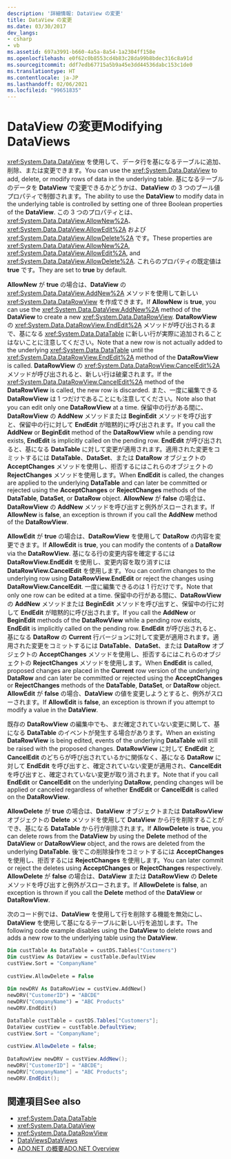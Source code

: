 ```yaml
---
description: '詳細情報: DataView の変更'
title: DataView の変更
ms.date: 03/30/2017
dev_langs:
- csharp
- vb
ms.assetid: 697a3991-b660-4a5a-8a54-1a2304ff158e
ms.openlocfilehash: e0f62c0b8553cd4b83c28da99b8bdec316c8a91d
ms.sourcegitcommit: ddf7edb67715a5b9a45e3dd44536dabc153c1de0
ms.translationtype: HT
ms.contentlocale: ja-JP
ms.lasthandoff: 02/06/2021
ms.locfileid: "99651835"
---
```

# <a name="modifying-dataviews"></a><span data-ttu-id="e05c0-103">DataView の変更</span><span class="sxs-lookup"><span data-stu-id="e05c0-103">Modifying DataViews</span></span>

<span data-ttu-id="e05c0-104"><xref:System.Data.DataView> を使用して、データ行を基になるテーブルに追加、削除、または変更できます。</span><span class="sxs-lookup"><span data-stu-id="e05c0-104">You can use the <xref:System.Data.DataView> to add, delete, or modify rows of data in the underlying table.</span></span> <span data-ttu-id="e05c0-105">基になるテーブルのデータを **DataView** で変更できるかどうかは、**DataView** の 3 つのブール値プロパティで制御されます。</span><span class="sxs-lookup"><span data-stu-id="e05c0-105">The ability to use the **DataView** to modify data in the underlying table is controlled by setting one of three Boolean properties of the **DataView**.</span></span> <span data-ttu-id="e05c0-106">この 3 つのプロパティとは、<xref:System.Data.DataView.AllowNew%2A>、<xref:System.Data.DataView.AllowEdit%2A> および <xref:System.Data.DataView.AllowDelete%2A> です。</span><span class="sxs-lookup"><span data-stu-id="e05c0-106">These properties are <xref:System.Data.DataView.AllowNew%2A>, <xref:System.Data.DataView.AllowEdit%2A>, and <xref:System.Data.DataView.AllowDelete%2A>.</span></span> <span data-ttu-id="e05c0-107">これらのプロパティの既定値は **true** です。</span><span class="sxs-lookup"><span data-stu-id="e05c0-107">They are set to **true** by default.</span></span>  
  
 <span data-ttu-id="e05c0-108">**AllowNew** が **true** の場合は、**DataView** の <xref:System.Data.DataView.AddNew%2A> メソッドを使用して新しい <xref:System.Data.DataRowView> を作成できます。</span><span class="sxs-lookup"><span data-stu-id="e05c0-108">If **AllowNew** is **true**, you can use the <xref:System.Data.DataView.AddNew%2A> method of the **DataView** to create a new <xref:System.Data.DataRowView>.</span></span> <span data-ttu-id="e05c0-109">**DataRowView** の <xref:System.Data.DataRowView.EndEdit%2A> メソッドが呼び出されるまで、基になる <xref:System.Data.DataTable> に新しい行が実際に追加されることはないことに注意してください。</span><span class="sxs-lookup"><span data-stu-id="e05c0-109">Note that a new row is not actually added to the underlying <xref:System.Data.DataTable> until the <xref:System.Data.DataRowView.EndEdit%2A> method of the **DataRowView** is called.</span></span> <span data-ttu-id="e05c0-110">**DataRowView** の <xref:System.Data.DataRowView.CancelEdit%2A> メソッドが呼び出されると、新しい行は破棄されます。</span><span class="sxs-lookup"><span data-stu-id="e05c0-110">If the <xref:System.Data.DataRowView.CancelEdit%2A> method of the **DataRowView** is called, the new row is discarded.</span></span> <span data-ttu-id="e05c0-111">また、一度に編集できる **DataRowView** は 1 つだけであることにも注意してください。</span><span class="sxs-lookup"><span data-stu-id="e05c0-111">Note also that you can edit only one **DataRowView** at a time.</span></span> <span data-ttu-id="e05c0-112">保留中の行がある間に、**DataRowView** の **AddNew** メソッドまたは **BeginEdit** メソッドを呼び出すと、保留中の行に対して **EndEdit** が暗黙的に呼び出されます。</span><span class="sxs-lookup"><span data-stu-id="e05c0-112">If you call the **AddNew** or **BeginEdit** method of the **DataRowView** while a pending row exists, **EndEdit** is implicitly called on the pending row.</span></span> <span data-ttu-id="e05c0-113">**EndEdit** が呼び出されると、基になる **DataTable** に対して変更が適用されます。適用された変更をコミットするには **DataTable**、**DataSet**、または **DataRow** オブジェクトの **AcceptChanges** メソッドを使用し、拒否するにはこれらのオブジェクトの **RejectChanges** メソッドを使用します。</span><span class="sxs-lookup"><span data-stu-id="e05c0-113">When **EndEdit** is called, the changes are applied to the underlying **DataTable** and can later be committed or rejected using the **AcceptChanges** or **RejectChanges** methods of the **DataTable**, **DataSet**, or **DataRow** object.</span></span> <span data-ttu-id="e05c0-114">**AllowNew** が **false** の場合は、**DataRowView** の **AddNew** メソッドを呼び出すと例外がスローされます。</span><span class="sxs-lookup"><span data-stu-id="e05c0-114">If **AllowNew** is **false**, an exception is thrown if you call the **AddNew** method of the **DataRowView**.</span></span>  
  
 <span data-ttu-id="e05c0-115">**AllowEdit** が **true** の場合は、**DataRowView** を使用して **DataRow** の内容を変更できます。</span><span class="sxs-lookup"><span data-stu-id="e05c0-115">If **AllowEdit** is **true**, you can modify the contents of a **DataRow** via the **DataRowView**.</span></span> <span data-ttu-id="e05c0-116">基になる行の変更内容を確定するには **DataRowView.EndEdit** を使用し、変更内容を取り消すには **DataRowView.CancelEdit** を使用します。</span><span class="sxs-lookup"><span data-stu-id="e05c0-116">You can confirm changes to the underlying row using **DataRowView.EndEdit** or reject the changes using **DataRowView.CancelEdit**.</span></span> <span data-ttu-id="e05c0-117">一度に編集できるのは 1 行だけです。</span><span class="sxs-lookup"><span data-stu-id="e05c0-117">Note that only one row can be edited at a time.</span></span> <span data-ttu-id="e05c0-118">保留中の行がある間に、**DataRowView** の **AddNew** メソッドまたは **BeginEdit** メソッドを呼び出すと、保留中の行に対して **EndEdit** が暗黙的に呼び出されます。</span><span class="sxs-lookup"><span data-stu-id="e05c0-118">If you call the **AddNew** or **BeginEdit** methods of the **DataRowView** while a pending row exists, **EndEdit** is implicitly called on the pending row.</span></span> <span data-ttu-id="e05c0-119">**EndEdit** が呼び出されると、基になる **DataRow** の **Current** 行バージョンに対して変更が適用されます。適用された変更をコミットするには **DataTable**、**DataSet**、または **DataRow** オブジェクトの **AcceptChanges** メソッドを使用し、拒否するにはこれらのオブジェクトの **RejectChanges** メソッドを使用します。</span><span class="sxs-lookup"><span data-stu-id="e05c0-119">When **EndEdit** is called, proposed changes are placed in the **Current** row version of the underlying **DataRow** and can later be committed or rejected using the **AcceptChanges** or **RejectChanges** methods of the **DataTable**, **DataSet**, or **DataRow** object.</span></span> <span data-ttu-id="e05c0-120">**AllowEdit** が **false** の場合、**DataView** の値を変更しようとすると、例外がスローされます。</span><span class="sxs-lookup"><span data-stu-id="e05c0-120">If **AllowEdit** is **false**, an exception is thrown if you attempt to modify a value in the **DataView**.</span></span>  
  
 <span data-ttu-id="e05c0-121">既存の **DataRowView** の編集中でも、まだ確定されていない変更に関して、基になる **DataTable** のイベントが発生する場合があります。</span><span class="sxs-lookup"><span data-stu-id="e05c0-121">When an existing **DataRowView** is being edited, events of the underlying **DataTable** will still be raised with the proposed changes.</span></span> <span data-ttu-id="e05c0-122">**DataRowView** に対して **EndEdit** と **CancelEdit** のどちらが呼び出されているかに関係なく、基になる **DataRow** に対して **EndEdit** を呼び出すと、確定されていない変更が適用され、**CancelEdit** を呼び出すと、確定されていない変更が取り消されます。</span><span class="sxs-lookup"><span data-stu-id="e05c0-122">Note that if you call **EndEdit** or **CancelEdit** on the underlying **DataRow**, pending changes will be applied or canceled regardless of whether **EndEdit** or **CancelEdit** is called on the **DataRowView**.</span></span>  
  
 <span data-ttu-id="e05c0-123">**AllowDelete** が **true** の場合は、**DataView** オブジェクトまたは **DataRowView** オブジェクトの **Delete** メソッドを使用して **DataView** から行を削除することができ、基になる **DataTable** から行が削除されます。</span><span class="sxs-lookup"><span data-stu-id="e05c0-123">If **AllowDelete** is **true**, you can delete rows from the **DataView** by using the **Delete** method of the **DataView** or **DataRowView** object, and the rows are deleted from the underlying **DataTable**.</span></span> <span data-ttu-id="e05c0-124">後でこの削除操作をコミットするには **AcceptChanges** を使用し、拒否するには **RejectChanges** を使用します。</span><span class="sxs-lookup"><span data-stu-id="e05c0-124">You can later commit or reject the deletes using **AcceptChanges** or **RejectChanges** respectively.</span></span> <span data-ttu-id="e05c0-125">**AllowDelete** が **false** の場合は、**DataView** または **DataRowView** の **Delete** メソッドを呼び出すと例外がスローされます。</span><span class="sxs-lookup"><span data-stu-id="e05c0-125">If **AllowDelete** is **false**, an exception is thrown if you call the **Delete** method of the **DataView** or **DataRowView**.</span></span>  
  
 <span data-ttu-id="e05c0-126">次のコード例では、**DataView** を使用して行を削除する機能を無効にし、**DataView** を使用して基になるテーブルに新しい行を追加します。</span><span class="sxs-lookup"><span data-stu-id="e05c0-126">The following code example disables using the **DataView** to delete rows  and adds a new row to the underlying table using the **DataView**.</span></span>  
  
```vb  
Dim custTable As DataTable = custDS.Tables("Customers")  
Dim custView As DataView = custTable.DefaultView  
custView.Sort = "CompanyName"  
  
custView.AllowDelete = False  
  
Dim newDRV As DataRowView = custView.AddNew()  
newDRV("CustomerID") = "ABCDE"  
newDRV("CompanyName") = "ABC Products"  
newDRV.EndEdit()  
```  
  
```csharp  
DataTable custTable = custDS.Tables["Customers"];  
DataView custView = custTable.DefaultView;  
custView.Sort = "CompanyName";  
  
custView.AllowDelete = false;  
  
DataRowView newDRV = custView.AddNew();  
newDRV["CustomerID"] = "ABCDE";  
newDRV["CompanyName"] = "ABC Products";  
newDRV.EndEdit();  
```  
  
## <a name="see-also"></a><span data-ttu-id="e05c0-127">関連項目</span><span class="sxs-lookup"><span data-stu-id="e05c0-127">See also</span></span>

- <xref:System.Data.DataTable>
- <xref:System.Data.DataView>
- <xref:System.Data.DataRowView>
- [<span data-ttu-id="e05c0-128">DataViews</span><span class="sxs-lookup"><span data-stu-id="e05c0-128">DataViews</span></span>](dataviews.md)
- [<span data-ttu-id="e05c0-129">ADO.NET の概要</span><span class="sxs-lookup"><span data-stu-id="e05c0-129">ADO.NET Overview</span></span>](../ado-net-overview.md)
